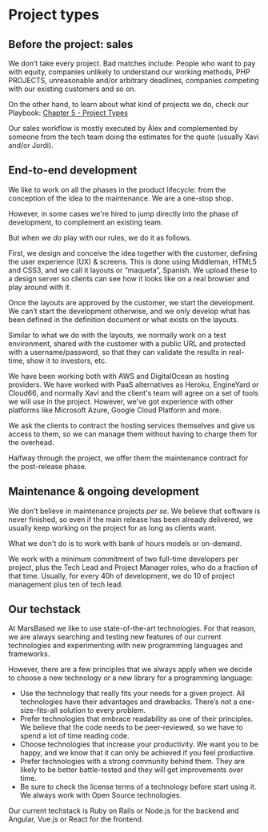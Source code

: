 # Project types

## Before the project: sales

We don’t take every project. Bad matches include: People who want to pay with equity, companies unlikely to understand our working methods, PHP PROJECTS, unreasonable and/or arbitrary deadlines, companies competing with our existing customers and so on.

On the other hand, to learn about what kind of projects we do, check our Playbook: [Chapter 5 - Project Types](https://marsbased.com/playbook/project-types/)

Our sales workflow is mostly executed by Àlex and complemented by someone from the tech team doing the estimates for the quote (usually Xavi and/or Jordi).

## End-to-end development

We like to work on all the phases in the product lifecycle: from the conception of the idea to the maintenance. We are a one-stop shop.

However, in some cases we're hired to jump directly into the phase of development, to complement an existing team.

But when we _do_ play with our rules, we do it as follows.

First, we design and conceive the idea together with the customer, defining the user experience (UX) & screens. This is done using Middleman, HTML5 and CSS3, and we call it layouts or “maqueta”, Spanish. We upload these to a design server so clients can see how it looks like on a real browser and play around with it.

Once the layouts are approved by the customer, we start the development. We can’t start the development otherwise, and we only develop what has been defined in the definition document or what exists on the layouts.

Similar to what we do with the layouts, we normally work on a test environment, shared with the customer with a public URL and protected with a username/password, so that they can validate the results in real-time, show it to investors, etc.

We have been working both with AWS and DigitalOcean as hosting providers. We have worked with PaaS alternatives as Heroku, EngineYard or Cloud66, and normally Xavi and the client's team will agree on a set of tools we will use in the project. However, we've got experience with other platforms like Microsoft Azure, Google Cloud Platform and more.

We ask the clients to contract the hosting services themselves and give us access to them, so we can manage them without having to charge them for the overhead.

Halfway through the project, we offer them the maintenance contract for the post-release phase.

## Maintenance & ongoing development

We don't believe in maintenance projects _per se_. We believe that software is never finished, so even if the main release has been already delivered, we usually keep working on the project for as long as clients want.

What we don't do is to work with bank of hours models or on-demand.

We work with a minimum commitment of two full-time developers per project, plus the Tech Lead and Project Manager roles, who do a fraction of that time. Usually, for every 40h of development, we do 10 of project management plus ten of tech lead.

## Our techstack

At MarsBased we like to use state-of-the-art technologies. For that reason, we are always searching and testing new features of our current technologies and experimenting with new programming languages and frameworks.

However, there are a few principles that we always apply when we decide to choose a new technology or a new library for a programming language:

* Use the technology that really fits your needs for a given project. All technologies have their advantages and drawbacks. There’s not a one-size-fits-all solution to every problem.
* Prefer technologies that embrace readability as one of their principles. We believe that the code needs to be peer-reviewed, so we have to spend a lot of time reading code.
* Choose technologies that increase your productivity. We want you to be happy, and we know that it can only be achieved if you feel productive.
* Prefer technologies with a strong community behind them. They are likely to be better battle-tested and they will get improvements over time.
* Be sure to check the license terms of a technology before start using it. We always work with Open Source technologies.

Our current techstack is Ruby on Rails or Node.js for the backend and Angular, Vue.js or React for the frontend.




